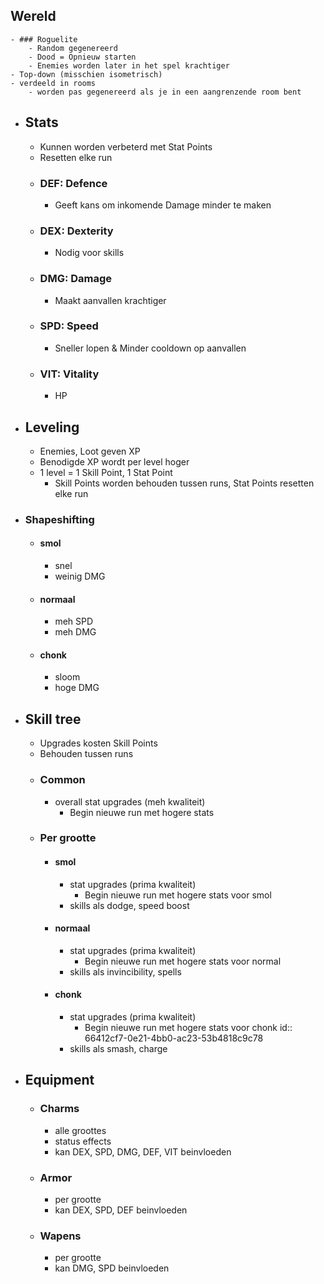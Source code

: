 ## Wereld
	- ### Roguelite
		- Random gegenereerd
		- Dood = Opnieuw starten
		- Enemies worden later in het spel krachtiger
	- Top-down (misschien isometrisch)
	- verdeeld in rooms
		- worden pas gegenereerd als je in een aangrenzende room bent
- ## Stats
	- Kunnen worden verbeterd met Stat Points
	- Resetten elke run
	- ### DEF: Defence
		- Geeft kans om inkomende Damage minder te maken
	- ### DEX: Dexterity
		- Nodig voor skills
	- ### DMG: Damage
		- Maakt aanvallen krachtiger
	- ### SPD: Speed
		- Sneller lopen & Minder cooldown op aanvallen
	- ### VIT: Vitality
		- HP
- ## Leveling
	- Enemies, Loot geven XP
	- Benodigde XP wordt per level hoger
	- 1 level = 1 Skill Point, 1 Stat Point
		- Skill Points worden behouden tussen runs, Stat Points resetten elke run
- ### Shapeshifting
	- #### smol
		- snel
		- weinig DMG
	- #### normaal
		- meh SPD
		- meh DMG
	- #### chonk
		- sloom
		- hoge DMG
- ## Skill tree
	- Upgrades kosten Skill Points
	- Behouden tussen runs
	- ### Common
		- overall stat upgrades (meh kwaliteit)
			- Begin nieuwe run met hogere stats
	- ### Per grootte
		- #### smol
			- stat upgrades (prima kwaliteit)
				- Begin nieuwe run met hogere stats voor smol
			- skills als dodge, speed boost
		- #### normaal
			- stat upgrades (prima kwaliteit)
				- Begin nieuwe run met hogere stats voor normal
			- skills als invincibility, spells
		- #### chonk
			- stat upgrades (prima kwaliteit)
				- Begin nieuwe run met hogere stats voor chonk
				  id:: 66412cf7-0e21-4bb0-ac23-53b4818c9c78
			- skills als smash, charge
- ## Equipment
	- ### Charms
		- alle groottes
		- status effects
		- kan DEX, SPD, DMG, DEF, VIT beinvloeden
	- ### Armor
		- per grootte
		- kan DEX, SPD, DEF beinvloeden
	- ### Wapens
		- per grootte
		- kan DMG, SPD beinvloeden